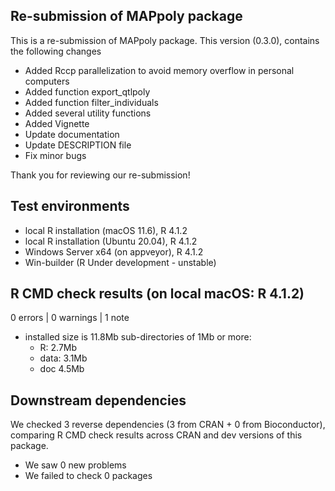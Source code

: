 ## Re-submission of MAPpoly package

This is a re-submission of MAPpoly package. This version (0.3.0), contains the following changes

  - Added Rccp parallelization to avoid memory overflow in personal computers
  - Added function export_qtlpoly
  - Added function filter_individuals
  - Added several utility functions
  - Added Vignette
  - Update documentation 
  - Update DESCRIPTION file
  - Fix minor bugs 

Thank you for reviewing our re-submission!

## Test environments
* local R installation (macOS 11.6), R 4.1.2
* local R installation (Ubuntu 20.04), R 4.1.2
* Windows Server x64 (on appveyor), R 4.1.2
* Win-builder (R Under development - unstable)

## R CMD check results (on local macOS: R 4.1.2)

0 errors | 0 warnings | 1 note

* installed size is 11.8Mb
  sub-directories of 1Mb or more:
    * R:      2.7Mb
    * data:   3.1Mb
    * doc     4.5Mb

## Downstream dependencies

We checked 3 reverse dependencies (3 from CRAN + 0 from Bioconductor), comparing R CMD check results across CRAN and dev versions of this package.

 * We saw 0 new problems
 * We failed to check 0 packages
